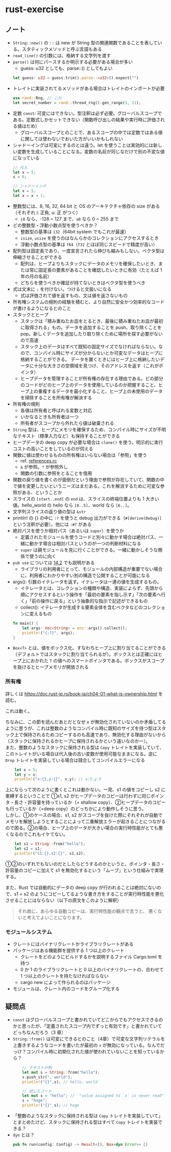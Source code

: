 # rust-exercise

## ノート
* `String::new()` の `::` は new が String 型の関連関数であることを表している。スタティックメソッドと呼ぶ言語もある
* `read_line()` の引数には、格納する文字列を渡す
* `parse()` は何にパースするか明示する必要がある場合が多い
    * guess: u32 としても、parse::<u32>() としてもよい
    ```rust
    let guess: u32 = guess.trim().parse::<u32>().expect("")
    ```
* トレイトに実装されてるメソッドがある場合はトレイトのインポートが必要
    ```rust
    use rand::Rng; // これ
    let secret_number = rand::thread_rng().gen_range(1, 11);
    ```
* 定数 `const`: 可変にはできない。型注釈は必ず必要。グローバルスコープである。定数式しかセットできない（関数呼び出しの結果や実行時に評価される値はだめ）
    * グローバルスコープとのことで、あるスコープの中では定数ではある値に関しては使わないでおいた方がいいかもしれない
* シャドーイングは可変にするのとは違う。let を使うことは実効的には新しい変数を生成していることになる。変数の名前が同じなだけで別の不変な値になっている
    ```rust
    // 代入
    let x = 5;
    x = 6;
    
    // シャドーイング
    let x = 5;
    let x = x + 1;
    ```
* 整数型には、8, 16, 32, 64 bit と OS のアーキテクチャ依存の size がある（それぞれ i: 正負, u: 正 がつく）
    * `i8` なら、-128 ~ 127 まで、`u8` なら 0 ~ 255 まで
* どの整数型・浮動小数点型を使うべきか？
    * 整数型の基準は `i32`（64bit system でもこれが最速）
    * `isize`, `usize` を使うのはなんらかのコレクションにアクセスするとき
    * 浮動小数点型の基準は `f64`（`f32` とほぼ同じスピードで精度が高い）
* 配列型は固定長であり、一度宣言されたら伸びも縮みもしない。ベクタ型は伸縮させることができる
    * 配列は、ヒープよりもスタックにデータのメモリを確保したいとき、または常に固定長の要素があることを確認したいときに有効（たとえば 1 年の月の名前）
    * どちらを使うべきか確証が持てないときはベクタ型を使うべき
* 式は文末に `;` を付けない。つけると文扱いになる
    * 式は評価されて値を返すもの、文は値を返さないもの 
* 所有権システムの規則の経験を積むと、より自然に安全かつ効率的なコードが書けるようになるとのこと
* スタックとヒープ
    * スタックは「積み重ねたお皿をとるとき、最後に積み重ねたお皿が最初に取得される」もの。データを追加することを push、取り除くことを pop。新しくデータを追加したり取り除くために場所を探す必要がないので高速
    * スタック上のデータはすべて既知の固定サイズでなければならない。なので、コンパイル時にサイズが分からないとか可変なデータはヒープに格納することができる。 データを置くときにはヒープ上に格納したいデータに十分な大きさの空領域を見つけ、そのアドレスを返す（これがポインタ）
    * ヒープデータを管理することが所有権の存在する理由である。どの部分のコードがどのヒープ上のデータを使用しているのか把握すること、ヒープ上の重複するデータを最小化すること、ヒープ上の未使用のデータを掃除することを所有権が解決する
* 所有権の規則
    * 各値は所有者と呼ばれる変数と対応
    * いかなるときも所有者は一つ
    * 所有者がスコープから外れたら値は破棄される
* `String` 型は、ヒープにメモリを確保するため、コンパイル時にサイズが不明なテキスト（標準入力など）も保持することができる
* ヒープデータの deep copy が必要な場合は `clone()` を使う。明示的に実行コストの高いことをしているのが伺える
* 関数に値は使わせるものの所有権はいらない場合は「参照」を使う
    * ref. [references.rc](./understanding-ownership/src/references.rc)
    * `&` が参照。`*` が参照外し
    * 関数の引数に参照をとることを借用
* 関数の戻り値を書くのが面倒だという理由で参照が存在していて、関数の中で値を変更したいというニーズはまだある。これを解消するために可変な参照がある、ということか
* スライスの `[start..end]` の `end` は、スライスの終端位置よりも 1 大きい値。hello_world の hello なら `[0..5]`、world なら `[6..]`。
* 文字列スライスの返り値の型は `&str`
* println! の {} の中に `:?` を使うと debug 出力ができる（`#[derive(Debug)]` という注釈が必要）。他には `:#?` がある
* 絶対パスを使うか相対パス（あるいは `super`）を使うか
    * 定義されたモジュールを使うコードと別々に動かす場合は絶対パス、一緒に動かす場合は相対パスというのが一つの判断材料になる
    * `super` は親モジュールを見に行くことができる。一緒に動かしそうな関係で使うのに向く
* `pub use` については [14.2](https://doc.rust-jp.rs/book-ja/ch14-02-publishing-to-crates-io.html#pub-use%E3%81%A7%E4%BE%BF%E5%88%A9%E3%81%AA%E5%85%AC%E9%96%8Bapi%E3%82%92%E3%82%A8%E3%82%AF%E3%82%B9%E3%83%9D%E3%83%BC%E3%83%88%E3%81%99%E3%82%8B) でも説明がある
    * ライブラリの利用者にとって、モジュールの内部構造が重要でない場合に、利用者にわかりやすい別の構造で公開することが可能になる
* args(): 引数のイテレータを返す。イテレータは一連の値を生成するもの。
    * イテレータとは、コレクションの種類や構造、実装によらず、先頭から順にアクセスするという操作を「最初の要素を指し示す」「次の要素へ行く」「前の操作に戻る」という抽象的な指示で記述ができるもの
    * collect(): イテレータが生成する要素全体を含むベクタなどのコレクションに変えるもの
    ```rust
    fn main() {
        let args: Vec<String> = env::args().collect();
        println!("{:?}", args);
    }
    ```
* `Box<T>` とは、値をボックス化、すなわちヒープ上に割り当てることができる（デフォルトではスタックに割り当てられるが）。ボックスとは正確にはヒープ上におかれた `T` の値へのスマートポインタである。ボックスがスコープを抜けるとヒープメモリが開放される

### 所有権
詳しくは https://doc.rust-jp.rs/book-ja/ch04-01-what-is-ownership.html を読む。

これは動く。

ちなみに、この節を読んだあとだとなぜ x が無効化されていないのか矛盾してるように思うが、これは整数のようなコンパイル時に既知のサイズを持つ型はスタック上で保持されるためコピーするのも高速であり、無効化する理由がないから（スタックに保持されるかヒープに保持されるかという違いなのかー）。 \
また、整数のようなスタックに保持される型は `Copy` トレイトを実装していて、このトレイトがいる場合は代入後の古い変数が使用可能なままになる。逆に `Drop` トレイトを実装している場合は競合してコンパイルエラーになる
```rust
    let x = 5;
    let y = x;
    println!("x:{},y:{}", x,y); // x:5,y:5
```
上にならって次のように書くとこれは動かない。一見、s1 の値をコピーし s2 に束縛するということで ①s1, s2 がヒープデータのコピーは行わずに同じポインタ・長さ・許容量を持っているか（= shallow copy）、②ヒープデータのコピーも行っているか（=deep copy）のどっちかにより動作しそうに思う。 \
しかし、①のケースの場合、s1, s2 がスコープを抜けた際にそれぞれが自動でメモリを解放しようとすることによって二重解放エラーが起きることにつながるので困る。②の場合、ヒープ上のデータが大きい場合の実行時性能がとても悪くなるのでこれもイケてない。
```rust
    let s1 = String::from("hello");
    let s2 = s1;
    println!("s1:{},s2:{}", s1,s2);
```
①②のいずれでもないのだとしたらどうするのかというと、ポインタ・長さ・許容量のコピーに加えて s1 を無効化するという「ムーブ」という仕組みで実現する。

また、Rust では自動的にデータの deep copy が行われることは絶対にないので、s1 = s2 のようにコピーしてるような書き方をすることが実行時性能を悪化させることにはならない（以下の原文をこのように解釈）

> それ故に、あらゆる自動コピーは、実行時性能の観点で言うと、 悪くないと考えてよいことになります。

### モジュールシステム

* クレートにはバイナリクレートかライブラリクレートがある
* パッケージはある機能群を提供する 1 つ以上のクレート
  * クレートをどのようにビルドするかを説明するファイル Cargo.toml を持つ
  * 0 か 1 のライブラリクレートと 0 以上のバイナリクレートの、合わせて 1 つ以上のクレートを持たなければならない
  * cargo new によって作られるのはパッケージ
* モジュールは、クレート内のコードをグループ化する

## 疑問点

* `const` はグローバルスコープと書かれていてどこからでもアクセスできるのかと思ったが、「定義されたスコープ内でずっと有効です」と書かれていてどっちなんだろう（3 章）
* `String::from()` は可変にできるとのこと（4章）で可変な文字列リテラルを上書きするようなコードを書いたが最初の `s` が無効になっている。なんでだっけ？コンパイル時に初期化された値が使われていないことを知っているから？
    ```rust
        // テキストの例
        let mut s = String::from("hello");
        s.push_str(", world");
        println!("{}",s); // hello, world
    
        // 試したコード
        let mut s = "hello"; //  "value assigned to `s` is never read" という warning が出る
        s = "hoge";
        println!("{}",s); // hoge
    ```
* 「整数のようなスタックに保持される型は `Copy` トレイトを実装していて」とまとめたけど、スタックに保持される型はすべて `Copy` トレイトを実装できる？
* `dyn` とは？
    ```rust
    pub fn run(config: Config) -> Result<(), Box<dyn Error>> {}
    ```
